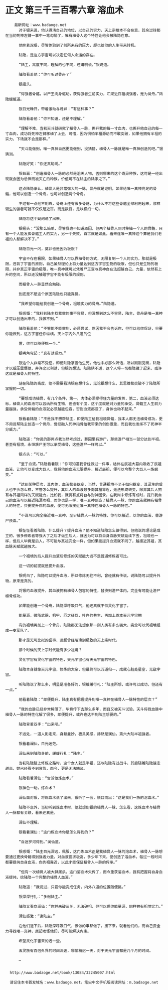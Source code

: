 # 正文 第三千三百零六章 溶血术
        最新网址：www.badaoge.net
          对于银来说，他认得清自己的地位，以自己的实力，天上宗根本不会在意，其余过往都在当初死神左臂一事中一笔勾销了，唯有植骨人这个特性让他会被陆隐在意。
      
          他眯着双眼，尽管体验到了前所未有的压力，却也给他的人生带来转机。
      
          陆隐，是这方宇宙可以决定任何人命运的存在。
      
          “陆主，高度不同，理解的也不同，还请明说。”银说道。
      
          陆隐看着他：“你可听过骨舟？”
      
          银摇头。
      
          “得强者骨骼，以尸王肉身驱动，获得强者生前实力，汇聚近百祖境强者，是为骨舟。”陆隐缓缓道。
      
          银目光睁开，带着激动与讶异：“有这种事？”
      
          陆隐看着他：“你不知道，还是不理解。”
      
          “理解不难，当初天斗就研究了植骨人一脉，撕开我的每一寸血肉，也撕开他自己的每一寸血肉，成功将死神左臂移植了上去，可惜，因为惧怕半祖源劫而不敢突破，如果他拥有半祖的实力，下场就不会是那样。”
      
          “天斗能做到，唯一真神自然更能做到，没猜错，植骨人一脉就是唯一真神创造的吧。”银猜测。
      
          陆隐好笑：“你还真聪明。”
      
          银耸肩：“创造植骨人一脉的必然是滔天人物，否则哪来的这个奇异种族，这可是一经出现就会因为忌惮而被灭亡的种族，价值可不在陆主的陆家之下。”
      
          这点陆隐承认，植骨人是非常强大的一脉，骨舟就是证明，如果给唯一真神充足的骨骼，他可以创造一个骨舟，也可以创造两个骨舟。
      
          不过有一点他不明白，骨舟上还有很多骨骼，为什么不将这些骨骼全部利用起来，那样诞生的强者可就不仅仅是近百，而是数百，足以横扫一切。
      
          陆隐将这个疑问说了出来。
      
          银摇头：“没那么简单，尽管我也不知道原因，但两个植骨人同时移植一个人的骨骼，只有一个人能发挥骨骼主人的实力，另一个失败，自古就是如此，看来连唯一真神这个算是我们老祖的人都解决不了。”
      
          陆隐目光一闪，莫非也是因为极限？
      
          宇宙不存在极限，如果植骨人可以靠植骨的方式，无限复制一个人的实力，那就是极限，违背了宇宙的原则，自己虽然理论上将力量达到这方宇宙生物的极限，但也只是生物的极限，并非真正宇宙的极限，唯一真神就可以凭着尸王变与真神自在法超越自己，力量，依然有上升的空间，所以还没触碰宇宙不能有极限的规则。
      
          而植骨人一脉显然会触碰。
      
          到底是不是这个原因陆隐也只能靠猜。
      
          “我希望你能给我创造一个骨舟，祖境实力的骨舟。”陆隐道。
      
          银感慨：“我料到陆主找我做的事不容易，但没想到这么不容易，陆主，骨舟是唯一真神才可以创造出来的，我做不到。”
      
          陆隐看着他：“不管能不能做到，必须尝试，原因我不会告诉你，但可以给你保证，只要你能做到，这方宇宙任你纵横，天上宗内外八道的位
      
          置，你可以随便挑一个。”
      
          银嘴角弯起：“真有诱惑力。”
      
          银这个人非常不受控，即便陆隐掌握他生死，他也未必那么听话，所以刚刚见面，陆隐才以威压震慑他，并许之以利诱，但银的想法，陆隐猜不透，这个人将一切都隐藏了起来，或许这就是植骨人的特性。
      
          站在陆隐的高度，他不需要看清银在想什么，无论银想什么，其思维都突破不了陆隐所掌握的一切。
      
          “要想成功植骨，有几个条件，第一，肉体必须撑得住力量的发挥，第二，血液必须达标，植骨人的血液可以容纳所有生物，但也有个度，这个度就是对力量的承受，骨骼主人生前力量越强，承受骨骼的血液就必须越能包容，否则血液都没了，身体也动不起来。”
      
          银看着陆隐：“不是我不想帮陆主，即便陆主给我祖境骨骼，我本人都无法植骨成功，更不用说帮陆主创造一个骨舟，曾经融入死神指骨给我带来的创伤很重，而且我也发挥不了死神半分威力。”
      
          陆隐道：“你说的那两点我当然考虑过，葬园里有游尸，那些游尸相当一部分达到半祖，甚至有祖境，永恒族尸王可以承受植骨，这些游尸一样可以。”
      
          银点头：“可以。”
      
          “至于血液。”陆隐看着银：“你可知道我曾经做过一件事，枯伟在辰祖大墓内吸收了辰祖血液，让他可以变成大巨人，我将他的血液无限提升，接近辰祖，便可以令整个大巨人一族蜕变。”
      
          “达到某种层次，其肉体，血液都会蜕变，当然，普通祖境不至于如何蜕变，其诞生的后人也不会怎么样，不管怎么提升，其后人的血液最多向其祖靠近，无法形成蜕变，除非其后人拥有与其祖同样的天赋能力，比如我，就拥有点将台与封神图录，在我尚未修炼有成时，提升我自己的血液可以接近陆源老祖，而你也是一样，唯一真神创造了植骨人一脉，你的血液就拥有植骨人的特性，只要提升你的血液，便可无限接近唯一真神在植骨人一脉的特性。”
      
          “不说可以完全接近唯一真神，至少植骨人一脉的特性，你可以接近，以你的血液，替游尸换血。”
      
          银怔怔看着陆隐，什么提升？提升血液？他不知道陆隐怎么做得到，但他说的理论是成立的，很多修炼者等强大了之后才诞生后人，就因为可以将自身血脉天赋延续下去，祖境也一样，但后人毕竟是后人，不可能与其祖完全一样，但如果能提升血液就不同了，越接近其祖，其血脉天赋就越强大。
      
          一个祖境的后人提升血液后修炼的天赋能力远不是普通修炼者可比。
      
          这一切的前提就是提升血液。
      
          银明白了，陆隐可以提升血液，所以修炼无往不利，曾经就有传说，说陆隐可以提升外物，原来是真的。
      
          将银的血液提升，其血液拥有植骨人包容的特性，替换到游尸体内，完全有可能让游尸植骨成功。
      
          如果能创造一个骨舟，陆隐深呼吸口气，他还真就不怕灵化宇宙了。
      
          能量源，微阵武器，机甲，厄之征伐，叶仵的共生，再加上原本天元宇宙拥
      
          有的祖境再加上一个骨舟，陆隐都无法想象那一刻人类有多么强大，完全可以凭祖境组成一支军队了。
      
          那才是无可比拟的盛事，远超曾经璀璨到极致的天上宗时代。
      
          那个时候的天上宗时代能有多少祖境？
      
          灵化宇宙有灵化宇宙的特色，天元宇宙也有天元宇宙的特色。
      
          陆隐本身就像天元宇宙，修炼的太杂，但最终可以万道归一，成就心脏处星空，无敌宇宙。
      
          听陆隐说了那么多，明显是准备好的，银缓缓行礼：“陆主所想，或许可以成功，但还有一点。”
      
          他看着陆隐：“即便提升，陆主真有把握提升到唯一真神在植骨人一脉特性的层次？”
      
          “我的血脉已经非常稀薄了，毕竟传下去那么多年，而且又被天斗试验，天斗将我血脉中植骨人一脉的特性化解了很多，即便提升，或许也达不到陆主想要的。”
      
          陆隐背着双手：“出来吧。”
      
          不远处，一道人影走来，身躯曼妙，极具美感，赫然是澜仙，第六大陆半祖强者。
      
          银看着澜仙，目光迷茫。
      
          澜仙来到陆隐身前，缓缓行礼：“陆主。”
      
          当初陆隐踏上修炼之路时，这个女人就是半祖，还与陆隐有过战斗，其后随着陆隐越走越高，她已经看不到背影，而今，更是无法触及。
      
          陆隐看着澜仙：“告诉他炼血术。”
      
          银神色一动，炼血术？
      
          澜仙面对银，将炼血术说了出来，银听了一会，脱口而出：“这是我们一族的溶血术。”
      
          陆隐不意外，当初听到炼血术时，他就想到银的植骨人一脉，怎么看，这炼血术与植骨人一脉都有关联，看来还真是。
      
          澜仙不理解。
      
          银看着澜仙：“这门炼血术你是怎么得到的？”
      
          “自迷罗河得到。”澜仙道。
      
          银感慨：“陆主目光深远，佩服，这门炼血术正是我植骨人一脉的溶血术，植骨人一脉想要通过更换骨骼得到强者力量，对血液要求极高，多少年下来，便创造了溶血术，每过一段时间都要提纯自身血液，向先祖靠近，以此才能保证植骨人一脉的传承。”
      
          “但有一次植骨人被大肆屠杀，这门溶血术失传了，而今重获溶血术，我有把握将自身血液提纯，给陆隐一个完整的植骨人血液。”
      
          陆隐道：“我说过，只要你能完成任务，内外八道的位置随便挑。”
      
          银深深行礼：“多谢陆主。”
      
          陆隐又看向澜仙：“你并未破三关，无法破祖，但可以赐你能量源，同样拥有祖境实力。”
      
          澜仙感激：“谢陆主。”
      
          在他们退下后，陆隐深呼吸口气，该做的事都做了，接下来，就看他们的，而自己要全力寻找唯一真神，原起老怪他们，尽可能解决内患。
      
          希望灵化宇宙来的迟一些。
      
          五灵族有百倍外界的时间流速，哪怕稍迟一天，对于天元宇宙都是几个月的时间。
      
          …
      
      
      http://www.badaoge.net/book/13084/32245007.html
      
      请记住本书首发域名：www.badaoge.net。笔尖中文手机版阅读网址：m.badaoge.net